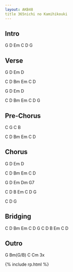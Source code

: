 ```yaml
---
layout: AKB48
title 365nichi no Kamihikouki
---
```

## Intro 
G D Em C D G 

## Verse 
G D Em D 

C D Bm Em C D 

G D Em D 

C D Bm Em C D G 

## Pre-Chorus 
C G C B 

C D Bm Em C D 

## Chorus 
G D Em D 

C D Bm Em C D 

G D Em Dm G7 

C D B Em C D G 

C D G 

## Bridging 
C D Bm Em C D G 
C D B Em C D 

## Outro 
G Bm(G/B) C Cm 3x 

{% include rp.html %}

